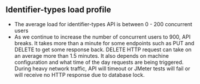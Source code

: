 Identifier-types load profile
---------------------------------
* The average load for identifier-types API is between 0 - 200 concurrent users
* As we continue to increase the number of concurrent users to 900, API breaks. It takes more than a minute for some endpoints such as PUT and DELETE to get some response back. DELETE HTTP request can take on an average more than 1.5 minutes. It also depends on machine configuration and what time of the day requests are being triggered. During heavy network traffic, API will timeout or JMeter tests will fail or will receive no HTTP response due to database lock. 